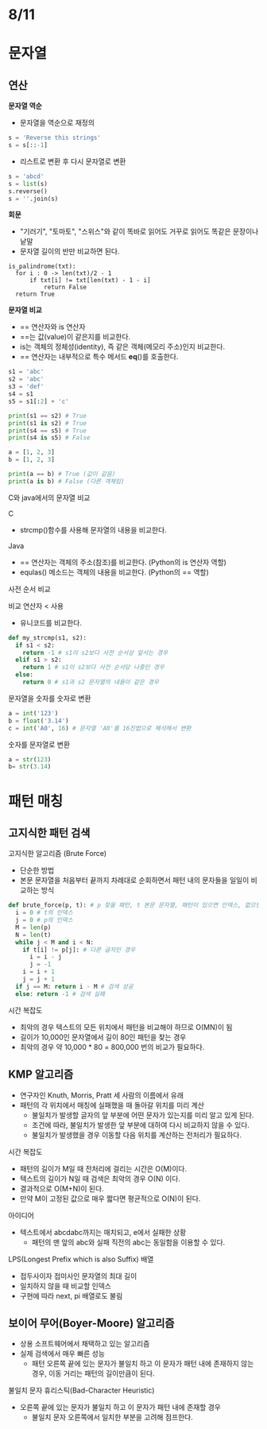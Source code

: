 # 8/11

# 문자열

## 연산

**문자열 역순**
- 문자열을 역순으로 재정의
```python
s = 'Reverse this strings'
s = s[::-1]
```
- 리스트로 변환 후 다시 문자열로 변환
```python
s = 'abcd'
s = list(s)
s.reverse()
s = ''.join(s)
```

**회문**
- "기러기", "토마토", "스위스"와 같이 똑바로 읽어도 거꾸로 읽어도 똑같은 문장이나 낱말
- 문자열 길이의 반만 비교하면 된다.
```
is_palindrome(txt):
  for i : 0 -> len(txt)/2 - 1
      if txt[i] != txt[len(txt) - 1 - i]
          return False
  return True
```

**문자열 비교**
- == 연산자와 is 연산자
- ==는 값(value)이 같은지를 비교한다.
- is는 객체의 정체성(identity), 즉 같은 객체(메모리 주소)인지 비교한다.
- == 연산자는 내부적으로 특수 메서드 __eq__()를 호출한다.

```python
s1 = 'abc'
s2 = 'abc'
s3 = 'def'
s4 = s1
s5 = s1[:2] + 'c'

print(s1 == s2) # True
print(s1 is s2) # True
print(s4 == s5) # True
print(s4 is s5) # False

a = [1, 2, 3]
b = [1, 2, 3]

print(a == b) # True (값이 같음)
print(a is b) # False (다른 객체임)
```

C와 java에서의 문자열 비교

C
- strcmp()함수를 사용해 문자열의 내용을 비교한다.

Java
- == 연산자는 객체의 주소(참조)를 비교한다. (Python의 is 연산자 역할)
- equlas() 메소드는 객체의 내용을 비교한다. (Python의 == 역할)

사전 순서 비교

비교 연산자 < 사용
- 유니코드를 비교한다.

```python
def my_strcmp(s1, s2):
  if s1 < s2:
    return -1 # s1이 s2보다 사전 순서상 앞서는 경우
  elif s1 > s2:
    return 1 # s1이 s2보다 사전 순서당 나중인 경우
  else:
    return 0 # s1과 s2 문자열의 내용이 같은 경우
```

문자열을 숫자를 숫자로 변환
```python
a = int('123')
b = float('3.14')
c = int('A0', 16) # 문자열 'A0'를 16진법으로 해석해서 변환
```
숫자를 문자열로 변환
```python
a = str(123)
b= str(3.14)
```

# 패턴 매칭

## 고지식한 패턴 검색

고지식한 알고리즘 (Brute Force)
  - 단순한 방법
  - 본문 문자열을 처음부터 끝까지 차례대로 순회하면서 패턴 내의 문자들을 일일이 비교하는 방식

```python
def brute_force(p, t): # p 찾을 패턴, t 본문 문자열, 패턴이 있으면 인덱스, 없으면 -1 리턴
  i = 0 # t의 인덱스
  j = 0 # p의 인덱스
  M = len(p)
  N = len(t)
  while j < M and i < N:
    if t[i] != p[j]: # 다른 글자인 경우
      i = i - j
      j = -1
    i = i + 1
    j = j + 1
  if j == M: return i - M # 검색 성공
  else: return -1 # 검색 실패
```

시간 복잡도
- 최악의 경우 텍스트의 모든 위치에서 패턴을 비교해야 하므로 O(MN)이 됨
- 길이가 10,000인 문자열에서 길이 80인 패턴을 찾는 경우
- 최악의 경우 약 10,000 * 80 = 800,000 번의 비교가 필요하다.

## KMP 알고리즘
- 연구자인 Knuth, Morris, Pratt 세 사람의 이름에서 유래
- 패턴의 각 위치에서 매칭에 실패했을 때 돌아갈 위치를 미리 계산
  - 불일치가 발생할 글자의 앞 부분에 어떤 문자가 있는지를 미리 알고 있게 된다.
  - 조건에 따라, 불일치가 발생한 앞 부분에 대하여 다시 비교하지 않을 수 있다.
  - 불일치가 발생했을 경우 이동할 다음 위치를 계산하는 전처리가 필요하다.

시간 복잡도
- 패턴의 길이가 M일 때 전처리에 걸리는 시간은 O(M)이다.
- 텍스트의 길이가 N일 때 검색은 최악의 경우 O(N) 이다.
- 결과적으로 O(M+N)이 된다.
- 만약 M이 고정된 값으로 매우 짧다면 평균적으로 O(N)이 된다.

아이디어
- 텍스트에서 abcdabc까지는 매치되고, e에서 실패한 상황
  - 패턴의 맨 앞의 abc와 실패 직전의 abc는 동일함을 이용할 수 있다.

LPS(Longest Prefix which is also Suffix) 배열
- 접두사이자 접미사인 문자열의 최대 길이
- 일치하지 않을 때 비교할 인덱스
- 구현에 따라 next, pi 배열로도 불림

## 보이어 무어(Boyer-Moore) 알고리즘
- 상용 소프트웨어에서 채택하고 있는 알고리즘
- 실제 검색에서 매우 빠른 성능
  - 패턴 오른쪽 끝에 있는 문자가 불일치 하고 이 문자가 패턴 내에 존재하지 않는 경우, 이동 거리는 패턴의 길이만큼이 된다.

불일치 문자 휴리스틱(Bad-Character Heuristic)
- 오른쪽 끝에 있는 문자가 불일치 하고 이 문자가 패턴 내에 존재할 경우
  - 불일치 문자 오른쪽에서 일치한 부분을 고려해 점프한다.